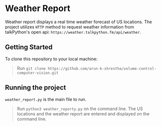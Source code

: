 # Weather Report

Weather report displays a real time weather forecast of US locations. The project utilizes `HTTP` method to request weather information from talkPython's open api: `https://weather.talkpython.fm/api/weather`. 

## Getting Started

To clone this repository to your local machine: 

  > Run `git clone https://github.com/arun-k-shrestha/volume-control-computer-vision.git`
  
## Running the project

`weather_report.py` is the main file to run. 
  > Run `python3 weather_reporty.py` on the command line. The US locations and the weather report are entered and displayed on the command line. 

